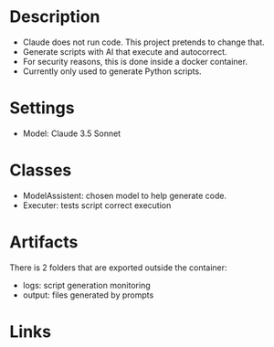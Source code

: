 # Description 
- Claude does not run code. This project pretends to change that.  
- Generate scripts with AI that execute and autocorrect.  
- For security reasons, this is done inside a docker container.  
- Currently only used to generate Python scripts.

# Settings
- Model: Claude 3.5 Sonnet 

# Classes
- ModelAssistent: chosen model to help generate code.
- Executer: tests script correct execution

# Artifacts 
There is 2 folders that are exported outside the container:
- logs: script generation monitoring 
- output: files generated by prompts 

# Links

